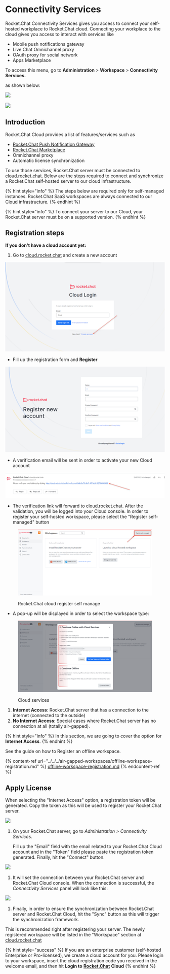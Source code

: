 # Connectivity Services

Rocket.Chat Connectivity Services gives you access to connect your self-hosted workplace to Rocket.Chat cloud. Connecting your workplace to the cloud gives you access to interact with services like

* Mobile push notifications gateway
* Live Chat Omnichannel proxy
* OAuth proxy for social network
* Apps Marketplace

To access this menu, go to **Administration** > **Workspace** > **Connectivity Services.**

as shown below:

![](<../../../.gitbook/assets/2021-11-20\_23-29-48 (1) (1) (1) (1) (12) (10) (1) (1) (2).png>)

![](../../../.gitbook/assets/2021-11-21\_01-53-58.png)

## Introduction

Rocket.Chat Cloud provides a list of features/services such as

* [Rocket.Chat Push Notification Gateway](https://docs.rocket.chat/guides/administrator-guides/notifications/push-notifications#push-gateway)
* [Rocket.Chat Marketplace](https://rocket.chat/marketplace)
* Omnichannel proxy
* Automatic license synchronization

To use those services, Rocket.Chat server must be connected to [cloud.rocket.chat](https://cloud.rocket.chat). Below are the steps required to connect and synchronize a Rocket.Chat self-hosted server to our cloud infrastructure.

{% hint style="info" %}
The steps below are required only for self-managed instances. Rocket.Chat SaaS workspaces are always connected to our Cloud infrastructure.
{% endhint %}

{% hint style="info" %}
To connect your server to our Cloud, your Rocket.Chat server must be on a supported version.
{% endhint %}

## Registration steps

**If you don't have a cloud account yet:**

1. Go to [cloud.rocket.chat](https://cloud.rocket.chat) and create a new account

![](<../../../.gitbook/assets/image (647) (2).png>)

* Fill up the registration form and **Register**

![](<../../../.gitbook/assets/image (641) (1).png>)

* A verification email will be sent in order to activate your new Cloud account

![](<../../../.gitbook/assets/image (681) (1).png>)

* The verification link will forward to cloud.rocket.chat. After the validation, you will be logged into your Cloud console. In order to register your self-hosted workspace, please select the "Register self-managed" button

<figure><img src="../../../.gitbook/assets/RocketChat cloud register self manage.png" alt=""><figcaption><p>Rocket.Chat cloud register self manage</p></figcaption></figure>

* A pop-up will be displayed in order to select the workspace type:

<figure><img src="../../../.gitbook/assets/Cloud services.png" alt=""><figcaption><p>Cloud services</p></figcaption></figure>

1. **Internet Access**: Rocket.Chat server that has a connection to the internet (connected to the outside)
2. **No Internet Access**: Special cases where Rocket.Chat server has no connection at all (totally air-gapped).

{% hint style="info" %}
In this section, we are going to cover the option for **Internet Access**.
{% endhint %}

See the guide on how to Register an offline workspace.

{% content-ref url="../../../air-gapped-workspaces/offline-workspace-registration.md" %}
[offline-workspace-registration.md](../../../air-gapped-workspaces/offline-workspace-registration.md)
{% endcontent-ref %}

## Apply License

When selecting the "Internet Access" option, a registration token will be generated. Copy the token as this will be used to register your Rocket.Chat server.

![](../../../.gitbook/assets/c\_8.png)

1.  On your Rocket.Chat server, go to _Administration > Connectivity Services._

    Fill up the "Email" field with the email related to your Rocket.Chat Cloud account and in the "Token" field please paste the registration token generated. Finally, hit the "Connect" button.

![](../../../.gitbook/assets/c\_9.png)

1. It will set the connection between your Rocket.Chat server and Rocket.Chat Cloud console. When the connection is successful, the _Connectivity Services_ panel will look like this:

![](../../../.gitbook/assets/c\_10.png)

1. Finally, in order to ensure the synchronization between Rocket.Chat server and Rocket.Chat Cloud, hit the "Sync" button as this will trigger the synchronization framework.

This is recommended right after registering your server. The newly registered workspace will be listed in the "Workspace" section at [cloud.rocket.chat](https://cloud.rocket.chat)

{% hint style="success" %}
If you are an enterprise customer (self-hosted Enterprise or Pro-licensed), we create a cloud account for you. Please login to your workspace, insert the cloud registration code you received in the welcome email, and then hit **Login to** [**Rocket.Chat**](http://rocket.chat) **Cloud**
{% endhint %}
